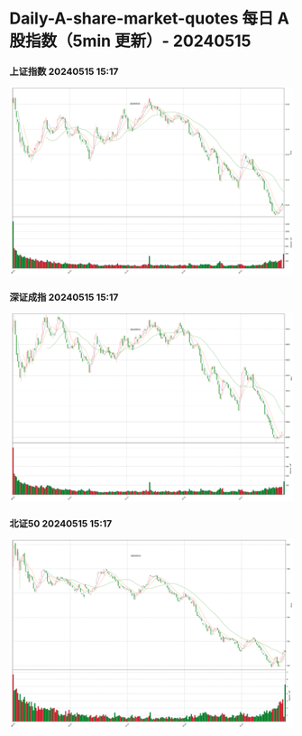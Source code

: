 
# Daily-A-share-market-quotes 每日 A 股指数（5min 更新）- 20240515

### 上证指数 20240515 15:17
![](./fig/2024/5/20240515-sh000001.png)

### 深证成指 20240515 15:17
![](./fig/2024/5/20240515-sz399001.png)

### 北证50 20240515 15:17
![](./fig/2024/5/20240515-bj899050.png)
